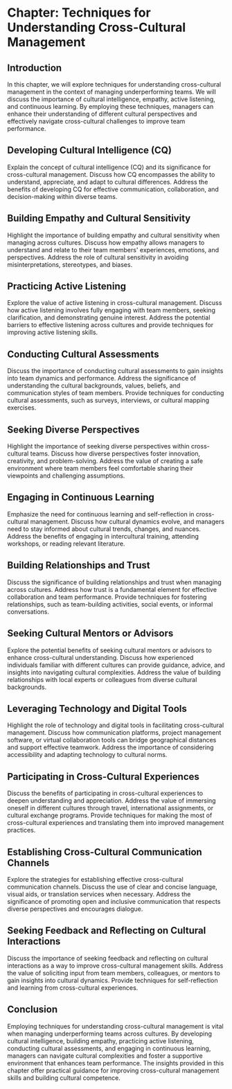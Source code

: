 Chapter: Techniques for Understanding Cross-Cultural Management
===============================================================

Introduction
------------

In this chapter, we will explore techniques for understanding cross-cultural management in the context of managing underperforming teams. We will discuss the importance of cultural intelligence, empathy, active listening, and continuous learning. By employing these techniques, managers can enhance their understanding of different cultural perspectives and effectively navigate cross-cultural challenges to improve team performance.

Developing Cultural Intelligence (CQ)
-------------------------------------

Explain the concept of cultural intelligence (CQ) and its significance for cross-cultural management. Discuss how CQ encompasses the ability to understand, appreciate, and adapt to cultural differences. Address the benefits of developing CQ for effective communication, collaboration, and decision-making within diverse teams.

Building Empathy and Cultural Sensitivity
-----------------------------------------

Highlight the importance of building empathy and cultural sensitivity when managing across cultures. Discuss how empathy allows managers to understand and relate to their team members' experiences, emotions, and perspectives. Address the role of cultural sensitivity in avoiding misinterpretations, stereotypes, and biases.

Practicing Active Listening
---------------------------

Explore the value of active listening in cross-cultural management. Discuss how active listening involves fully engaging with team members, seeking clarification, and demonstrating genuine interest. Address the potential barriers to effective listening across cultures and provide techniques for improving active listening skills.

Conducting Cultural Assessments
-------------------------------

Discuss the importance of conducting cultural assessments to gain insights into team dynamics and performance. Address the significance of understanding the cultural backgrounds, values, beliefs, and communication styles of team members. Provide techniques for conducting cultural assessments, such as surveys, interviews, or cultural mapping exercises.

Seeking Diverse Perspectives
----------------------------

Highlight the importance of seeking diverse perspectives within cross-cultural teams. Discuss how diverse perspectives foster innovation, creativity, and problem-solving. Address the value of creating a safe environment where team members feel comfortable sharing their viewpoints and challenging assumptions.

Engaging in Continuous Learning
-------------------------------

Emphasize the need for continuous learning and self-reflection in cross-cultural management. Discuss how cultural dynamics evolve, and managers need to stay informed about cultural trends, changes, and nuances. Address the benefits of engaging in intercultural training, attending workshops, or reading relevant literature.

Building Relationships and Trust
--------------------------------

Discuss the significance of building relationships and trust when managing across cultures. Address how trust is a fundamental element for effective collaboration and team performance. Provide techniques for fostering relationships, such as team-building activities, social events, or informal conversations.

Seeking Cultural Mentors or Advisors
------------------------------------

Explore the potential benefits of seeking cultural mentors or advisors to enhance cross-cultural understanding. Discuss how experienced individuals familiar with different cultures can provide guidance, advice, and insights into navigating cultural complexities. Address the value of building relationships with local experts or colleagues from diverse cultural backgrounds.

Leveraging Technology and Digital Tools
---------------------------------------

Highlight the role of technology and digital tools in facilitating cross-cultural management. Discuss how communication platforms, project management software, or virtual collaboration tools can bridge geographical distances and support effective teamwork. Address the importance of considering accessibility and adapting technology to cultural norms.

Participating in Cross-Cultural Experiences
-------------------------------------------

Discuss the benefits of participating in cross-cultural experiences to deepen understanding and appreciation. Address the value of immersing oneself in different cultures through travel, international assignments, or cultural exchange programs. Provide techniques for making the most of cross-cultural experiences and translating them into improved management practices.

Establishing Cross-Cultural Communication Channels
--------------------------------------------------

Explore the strategies for establishing effective cross-cultural communication channels. Discuss the use of clear and concise language, visual aids, or translation services when necessary. Address the significance of promoting open and inclusive communication that respects diverse perspectives and encourages dialogue.

Seeking Feedback and Reflecting on Cultural Interactions
--------------------------------------------------------

Discuss the importance of seeking feedback and reflecting on cultural interactions as a way to improve cross-cultural management skills. Address the value of soliciting input from team members, colleagues, or mentors to gain insights into cultural dynamics. Provide techniques for self-reflection and learning from cross-cultural experiences.

Conclusion
----------

Employing techniques for understanding cross-cultural management is vital when managing underperforming teams across cultures. By developing cultural intelligence, building empathy, practicing active listening, conducting cultural assessments, and engaging in continuous learning, managers can navigate cultural complexities and foster a supportive environment that enhances team performance. The insights provided in this chapter offer practical guidance for improving cross-cultural management skills and building cultural competence.
